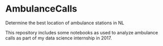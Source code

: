 # AmbulanceCalls
Determine the best location of ambulance stations in NL

This repository includes some notebooks as used to analyze ambulance calls as part of my data science internship in 2017.
